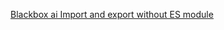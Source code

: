 [Blackbox ai Import and export without ES module](https://www.blackbox.ai/share/d6e6a521-75a4-4e01-a9f1-f6b8d6a1082e)